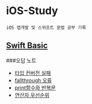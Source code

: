 # iOS-Study
    iOS 앱개발 및 스위프트 문법 공부 기록

## [Swift Basic](https://github.com/ksy1342/iOS-Study/tree/main/Swift%20Basic)
###오답 노트
+ [타입 컨버전 실패](https://github.com/ksy1342/iOS-Study/blob/main/Swift%20Basic/Type_Conversion.md) 
+ [fallthrough 오류](https://github.com/ksy1342/iOS-Study/blob/main/Swift%20Basic/fallthrough.md)
+ [print함수와 반복문](https://github.com/ksy1342/iOS-Study/blob/main/Swift%20Basic/loop.md)
+ [연산자 우선순위](https://github.com/ksy1342/iOS-Study/blob/main/Swift%20Basic/Operator_Priority.md)
